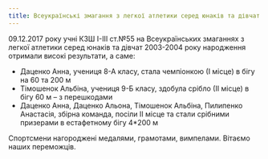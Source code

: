 ```yaml
---
title: Всеукраїнські змагання з легкої атлетики серед юнаків та дівчат 2003-2004 р.н.
---
```


09.12.2017 року учні КЗШ І-ІІІ ст.№55 на Всеукраїнських змаганнях з легкої атлетики серед юнаків та дівчат 2003-2004 року народження отримали високі результати, а саме:

- Даценко Анна, учениця 8-А класу, стала чемпіонкою (І місце) в бігу на 60 та 200 м
- Тімошенок Альбіна, учениця 9-Б класу, здобула срібло (ІІ місце) в бігу 60 м – з перешкодами
- Даценко Анна, Даценко Альона, Тімошенок Альбіна, Пилипенко Анастасія, збірна команда, посіли ІІ місце та стали срібними призерами в естафетному бігу 4\*200 м

Спортсмени нагороджені медалями, грамотами, вимпелами. Вітаємо наших переможців.

<slideshow id="_/72157690282799144" />
